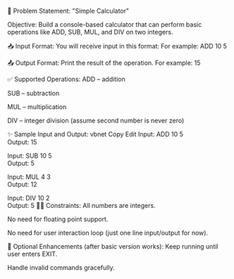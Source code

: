 🧮 Problem Statement: "Simple Calculator"

Objective:
Build a console-based calculator that can perform basic operations like ADD, SUB, MUL, and DIV on two integers.

📥 Input Format:
You will receive input in this format:
<OPERATION> <NUMBER1> <NUMBER2>
For example: ADD 10 5

📤 Output Format:
Print the result of the operation.
For example: 15

✅ Supported Operations:
ADD – addition

SUB – subtraction

MUL – multiplication

DIV – integer division (assume second number is never zero)

✨ Sample Input and Output:
vbnet
Copy
Edit
Input:  ADD 10 5  
Output: 15

Input:  SUB 10 5  
Output: 5

Input:  MUL 4 3  
Output: 12

Input:  DIV 10 2  
Output: 5
👨‍💻 Constraints:
All numbers are integers.

No need for floating point support.

No need for user interaction loop (just one line input/output for now).

🔁 Optional Enhancements (after basic version works):
Keep running until user enters EXIT.

Handle invalid commands gracefully.
